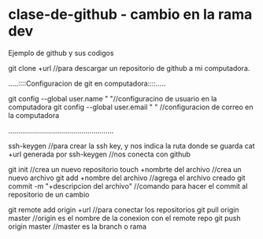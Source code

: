 # clase-de-github - cambio en la rama dev 
Ejemplo de github y sus codigos 


git clone +url //para descargar un repositorio de github a mi computadora.

.....::::Configuracion de git en computadora::::.....

git config --global user.name " "//configuracino de usuario en la computadora
git config --global user.email " "	//configuracion de correo en la computadora

.....................................................


ssh-keygen //para crear la ssh key, y nos indica la ruta donde se guarda 
cat +url generada por ssh-keygen 	//nos conecta con github

git init 	//crea un nuevo repositorio
touch +nombrte del archivo 	//crea un nuevo archivo 
git add +nombre del archivo 	//agrega el archivo creado
git commit -m "+descripcion del archivo"	//comando para hacer el commit al repositorio de un cambio

git remote add origin +url	//para conectar los repositorios
git pull origin master		//origin es el nombre de la conexion con el remote repo	
git push origin master		//master es la branch o rama
